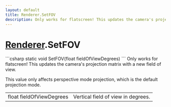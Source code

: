 ```yaml
---
layout: default
title: Renderer.SetFOV
description: Only works for flatscreen! This updates the camera's projection matrix with a new field of view.  This value only affects perspective mode projection, which is the default projection mode.
---
```

# [Renderer]({{site.url}}/Pages/Reference/Renderer.html).SetFOV

<div class='signature' markdown='1'>
```csharp
static void SetFOV(float fieldOfViewDegrees)
```
Only works for flatscreen! This updates the camera's
projection matrix with a new field of view.

This value only affects perspective mode projection, which is the
default projection mode.
</div>

|  |  |
|--|--|
|float fieldOfViewDegrees|Vertical field of view in degrees.|




